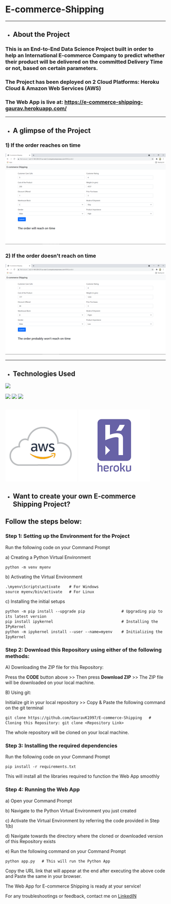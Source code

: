 # E-commerce-Shipping
---

* ## About the Project

### This is an End-to-End Data Science Project built in order to help an International E-commerce Company to predict  whether their product will be delivered on the committed Delivery Time or not, based on certain parameters.

### The Project has been deployed on 2 Cloud Platforms: Heroku Cloud & Amazon Web Services (AWS)

### The Web App is live at: https://e-commerce-shipping-gaurav.herokuapp.com/

---

* ## A glimpse of the Project

### 1) If the order reaches on time

![alt text](https://github.com/GauravK1997/E-commerce-Shipping/blob/master/images/E-commerce%20-%20Will%20reach%20on%20time.png)

### 2) If the order doesn't reach on time

![alt text](https://github.com/GauravK1997/E-commerce-Shipping/blob/master/images/E-commerce%20-%20Won't%20reach%20on%20time.png)

---
* ## Technologies Used

![](https://forthebadge.com/images/badges/made-with-python.svg)

[<img target="_blank" src="https://scikit-learn.org/stable/_static/scikit-learn-logo-small.png" width=200>](https://scikit-learn.org/stable/) [<img target="_blank" src="https://flask.palletsprojects.com/en/1.1.x/_images/flask-logo.png" width=170>](https://flask.palletsprojects.com/en/1.1.x/) [<img target="_blank" src="https://number1.co.za/wp-content/uploads/2017/10/gunicorn_logo-300x85.png" width=280>](https://gunicorn.org) 

![alt text](https://github.com/GauravK1997/E-commerce-Shipping/blob/master/images/aws%20logo.png) ![alt text](https://github.com/GauravK1997/E-commerce-Shipping/blob/master/images/heroku%20logo.png)
---

* ## Want to create your own E-commerce Shipping Project?
## Follow the steps below:

### Step 1: Setting up the Environment for the Project

Run the following code on your Command Prompt

a) Creating a Python Virtual Environment
```
python -m venv myenv
```
b) Activating the Virtual Environment
```
.\myenv\Scripts\activate    # For Windows
source myenv/bin/activate   # For Linux
```
c) Installing the initial setups
```
python -m pip install --upgrade pip                # Upgrading pip to its latest version
pip install ipykernel                              # Installing the IPyKernel
python -m ipykernel install --user --name=myenv    # Initializing the IpyKernel
```

### Step 2: Download this Repository using either of the following methods:

A) Downloading the ZIP file for this Repository:

Press the **CODE** button above >> Then press **Download ZIP** >> The ZIP file will be downloaded on your local machine.

B) Using git:

Initialize git in your local repository >> Copy & Paste the following command on the git terminal

```
git clone https://github.com/GauravK1997/E-commerce-Shipping   # Cloning this Repository: git clone <Repository Link>
```

The whole repository will be cloned on your local machine.

### Step 3: Installing the required dependencies

Run the following code on your Command Prompt
```
pip install -r requirements.txt
```
This will install all the libraries required to function the Web App smoothly

### Step 4: Running the Web App

a) Open your Command Prompt

b) Navigate to the Python Virtual Environment you just created

c) Activate the Virtual Environment by referring the code provided in Step 1(b)

d) Navigate towards the directory where the cloned or downloaded version of this Repository exists

e) Run the following command on your Command Prompt

```
python app.py   # This will run the Python App
```
Copy the URL link that will appear at the end after executing the above code and Paste the same in your browser.

The Web App for E-commerce Shipping is ready at your service!

For any troubleshootings or feedback, contact me on [LinkedIN](https://www.linkedin.com/in/gaurav-kamble-data-science-101/)
